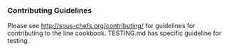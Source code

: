 
### Contributing Guidelines
Please see http://sous-chefs.org/contributing/ for guidelines for contributing to the line cookbook. TESTING.md has specific guideline for testing.
